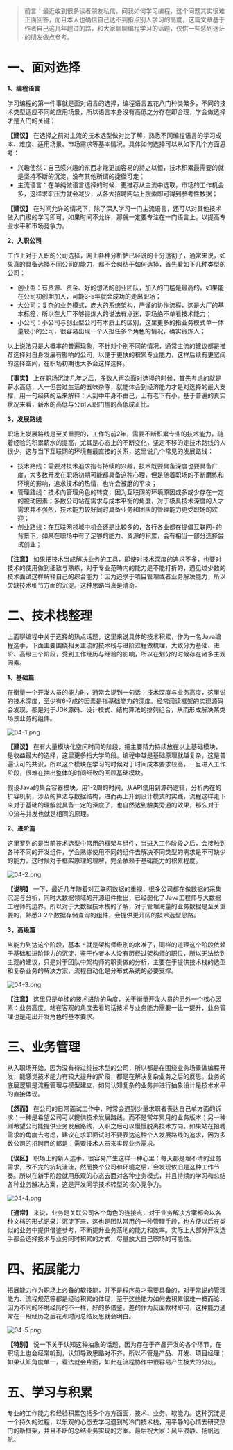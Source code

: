 > 前言：最近收到很多读者朋友私信，问我如何学习编程，这个问题其实很难正面回答，而且本人也确信自己达不到指点别人学习的高度，这篇文章基于作者自己这几年趟过的路，和大家聊聊编程学习的话题，仅供一些感到迷茫的朋友做点参考。

# 一、面对选择

**1、编程语言**

学习编程的第一件事就是面对语言的选择，编程语言五花八门种类繁多，不同的技术类型适应不同的应用场景，所以语言本身没有高低之分存在即合理，学会做选择才是入门的关键；

**【建议】** 在选择之前对主流的技术选型做对比了解，熟悉不同编程语言的学习成本、难度、适用场景、市场需求等基本情况，具体如何选择可以从如下几个方面思考：

- 兴趣使然：自己感兴趣的东西才能更加容易的持之以恒，技术积累最需要的就是坚持不断的沉淀，没有其他所谓的捷径可走；
- 主流语言：在单纯做语言选择的时候，更推荐从主流中选取，市场的工作机会多，这样求职压力就会减少，从各大招聘网站上搜索即可得到参考性数据；

**【建议】** 在时间允许的情况下，除了深入学习一门主流语言，还可以对其他技术做入门级的学习即可，如果时间不允许，那就一定要专注在一门语言上，以提高专业水平和市场竞争力。

**2、入职公司**

工作上对于入职的公司选择，网上各种分析帖已经说的十分透彻了，通常来说，如果真的具备选择不同公司的能力，都不会纠结于如何选择，首先看如下几种类型的公司：

- 创业型：有资源、资金、好的想法的创业团队，加入的门槛是最高的，如果能在公司初创期加入，可能3-5年就会成功的走出职场；
- 大公司：复杂的业务模式，庞大的系统架构，严谨的协作流程，这是大厂的基本标签，所以在大厂不够锻炼人的说法有点迷，职场绝不单看技术能力；
- 小公司：小公司与创业型公司有本质上的区别，这里更多的指业务模式单一体量较小的公司，很容易出现一个人担任多个角色的情况，确实锻炼人；

以上说法只是大概率的普遍现象，不针对个别不同的情况，通常主流的建议都是推荐选择对自身发展有影响的公司，以便于更快的积累专业能力，这样后续有更宽阔的选择空间，在职场初期也大多会这样选择。

**【事实】** 上在职场沉淀几年之后，多数人再次面对选择的时候，首先考虑的就是薪水高低，人一但尝过生活的五味杂陈，就能体会到经济能力才是对选择的最大支撑，用一句经典的话来解释：人到中年身不由己，上有老下有小。基于普遍的真实状况来看，薪水的高低与公司入职门槛的高低成正比。

**3、发展路线**

职场上发展路线是至关重要的，工作的前2年，需要不断积累专业的技术能力，随着经验的积累薪水的提高，尤其是心态上的不断变化，坚定不移的走技术路线的人很少，这与当下互联网的环境有最直接的关系，这里说几个常见的发展路线：

- 技术路线：需要对技术追求抱有持续的兴趣，技术既要具备深度也要具备广度，大多数开发在职场初期可能都具备这种心理，但是随着职场的不断磨练和环境的影响，追求技术的热情，也许会被磨的平淡；
- 管理路线：技术向管理角色的转变，因为互联网的环境原因或多或少存在一定的被动因素；多数公司站在需求与成本平衡的角度，对于极具技术深度的人才需求并不强烈，技术能力较好同时具备业务和团队的管理能力更受职场的欢迎；
- 创业路线：在互联网领域中机会还是比较多的，各行各业都在提倡互联网+的背景下，如果在职场中有了足够的能力、资源的积累，会有相当一部分选择尝试创业；

**【注意】** 如果把技术当成解决业务的工具，即使对技术深度的追求不多，也要对技术的使用做到细致与熟练，对于专业范畴内的能力是不能打折的，遇见过少数的技术面试这样解释自己的综合能力：因为追求于项目管理或者业务解决能力，所以欠缺技术细节方面的沉淀。这种思路当真是清奇。

# 二、技术栈整理

上面聊编程中关于选择的热点话题，这里来说具体的技术积累，作为一名Java编程选手，下面主要围绕相关主流的技术栈与进阶过程做梳理，大致分为基础、进阶、高级三个阶段，受到工作经历与经验的影响，所以在划分的时候存在诸多主观因素。

**1、基础篇**

在衡量一个开发人员的能力时，通常会提到一句话：技术深度与业务高度，这里说的技术深度，至少有6-7成的因素是指基础能力的深度。经常阅读框架的实现源码会发现，都是对于JDK源码、设计模式、结构算法的排列组合，从而形成解决某类场景业务的组件。

![](https://images.gitee.com/uploads/images/2022/0213/200851_1cf8896b_5064118.png "04-1.png")

**【建议】** 在有大量模块化空闲时间的阶段，把主要精力持续放在以上基础模块，是收益最大的选择，这里更多指大学阶段。编程中越是基础原理就越复杂，这是普遍认可的共识，所以这个模块在学习的时候对于时间成本要求较高，一旦进入工作阶段，很难在抽出整体的时间细致的回顾基础模块。

假设Java的集合容器模块，用1-2周的时间，从API使用到源码逻辑，分析内在的扩容机制，涉及的算法与数据结构，进而再上升到设计模式的实践，流程这样走下来对于基础的理解就具备一定的深度了，也自然达到触类旁通的效果，那么对于IO流与并发也就是相同的原理。

**2、进阶篇**

这里罗列的是当前技术选型中常用的框架与组件，当进入工作阶段之后，会接触到各种不同的开发组件，学会熟练使用不同的组件去解决不同类型的需求是不可缺少的能力，这时候对于框架原理的理解，完全依赖于基础能力的积累程度。

![](https://images.gitee.com/uploads/images/2022/0213/200904_61ae4cbe_5064118.png "04-2.png")

**【说明】** 一下，最近几年随着对互联网数据的重视，很多公司都在做数据的采集沉淀与分析，同时大数据领域的开源组件推出，已经弱化了Java工程师与大数据工程师的边界，所以对于大数据技术栈的了解，对于管理海量的业务数据是至关重要的，熟悉3-2个数据存储查询的组件，会提供更开阔的技术选型思路。

**3、高级篇**

当能力到达这个阶段，基本上就是架构师级别的水准了，同样的道理这个阶段依赖于基础和进阶能力的沉淀，鉴于作者本人没有历经过架构师的职位，所以无法给到主观的建议，只是对于团队中架构师的职责做的分析，主要在于提供技术栈的选型和复杂业务的解决方案，流程自动化是分布式系统的必要支撑。

![](https://images.gitee.com/uploads/images/2022/0213/200923_aeae926a_5064118.png "04-3.png")

**【注意】** 这里只是单纯的技术进阶的角度，关于衡量开发人员的另外一个核心因素：业务高度。站在客观的角度去看的话技术与业务能力需要一比一提升，业务管理也是走出开发角色的基本要求。

# 三、业务管理

从入职场开始，因为没有待过纯技术型的公司，所以都是在围绕业务场景做编程开发，能感觉技术能力有较大提升的阶段，都是在解决复杂业务之后的反思。业务的底层逻辑是流程管理与模型建立，如何认知复杂的业务并进行抽象设计是技术水平的直接体现。

**【然而】** 在公司的日常面试工作中，时常会遇到少量求职者表达自己单方面的诉求：一种是希望公司可以提供技术发展路线，而不是常年累月的业务版本；另一种则希望公司能提供业务发展路线，入职之后可以慢慢脱离技术方向。如果站在招聘需求的角度去考虑，建议在求职面试时不要表达这种个人发展路线的追求，因为多数公司的招聘目的都是：需要技术人员来实现业务需求。

**【误区】** 职场上的新人选手，很容易产生这样一种心里：每天都是理不清的业务需求，改不完的坑坑洼洼，然而换个公司和环境之后，会发现依旧是这种工作节奏。所以在新手阶段就用乐观的心态去面对各种业务模式，并且持续的学习和总结各种业务解决方案，这是开发同学技术转型的核心竞争力。

![](https://images.gitee.com/uploads/images/2022/0213/200939_adfd590a_5064118.png "04-4.png")

**【通常】** 来说，业务是关联公司各个角色的连接点，对于业务解决方案都会以各种文档的形式记录并沉淀下来，这也是团队常用的一种管理手段，也方便以后在类似的业务中提供借鉴参考，不断提升业务落地的能力和效率。实际上大部分开发选手都会选择技术与业务同时积累的方式，尽量放大自己职场的可能性。

# 四、拓展能力

拓展能力作为职场上必备的软技能，并不是程序员才需要具备的，对于常说的管理能力、流程规范等都是经验积累的体现，至于这些能力如何去积累很难一概而论，因为不同的环境经历的不一样，好的多借鉴，差的作为反面教材即可，这种能力通常在一段经历之后花点时间总结反思就会明白。

![](https://images.gitee.com/uploads/images/2022/0213/200951_31cd99a9_5064118.png "04-5.png")

**【特别】** 说一下关于认知这种抽象的话题，因为存在于产品开发的各个环节，在职场上也会经常听到，认知导致思路对不齐，所以不管是产品、开发、项目经理；如果认知角度单一，看法就会片面，如此在流程协作中很容易产生极大的分歧。

# 五、学习与积累

专业的工作能力和经验积累包括多个方方面面，技术、业务、软能力。这种沉淀是一个持久的过程，以乐观的心态去学习遇到的冷门技术栈，用平静的心情去研究热门的新框架，并且不断的总结业务实现的方案。最后祝大家：风平浪静、扬帆远航。
